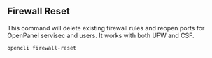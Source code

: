 ## Firewall Reset

This command will delete existing firewall rules and reopen ports for OpenPanel servisec and users. It works with both UFW and CSF.

```
opencli firewall-reset
```
